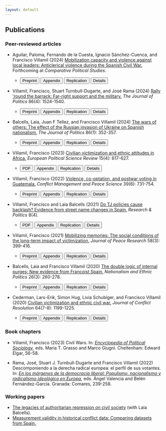 ```yaml
---
layout: default
---
```


## Publications

### Peer-reviewed articles

* Aguilar, Paloma, Fernando de la Cuesta, Ignacio Sánchez-Cuenca, and Francisco Villamil (2024) [Mobilization capacity and violence against local leaders: Anticlerical violence during the Spanish Civil War.](https://doi.org/10.1177/00104140241269894) Forthcoming at *Comparative Political Studies*.
  - <a href="https://nbviewer.org/github/franvillamil/franvillamil.github.io/blob/master/files/pubs/preprint_Aguilar_et_al_2024.pdf" target="_blank"><button type="button button1">Preprint</button></a>  <a href="https://nbviewer.org/github/franvillamil/franvillamil.github.io/blob/master/files/pubs/appendix_Aguilar_et_al_2024.pdf" target="_blank"><button type="button button1">Appendix</button></a> <a href="https://doi.org/10.7910/DVN/PNXFD6" target="_blank"><button type="button button1">Replication</button></a> <a href="./pubs/2024_aguilar_et_al.html"><button type="button button1">Details</button></a>

* Villamil, Francisco, Stuart Turnbull-Dugarte, and José Rama (2024) [Rally 'round the barrack: Far-right support and the military.](https://doi.org/10.1086/727598) *The Journal of Politics* 86(4): 1524-1540.
  - <a href="https://nbviewer.org/github/franvillamil/franvillamil.github.io/blob/master/files/pubs/preprint_Villamil_TurnbullDugarte_Rama_JOP.pdf" target="_blank"><button type="button button1">Preprint</button></a> <a href="https://nbviewer.org/github/franvillamil/franvillamil.github.io/blob/master/files/pubs/appendix_Villamil_TurnbullDugarte_Rama_JOP.pdf" target="_blank"><button type="button button1">Appendix</button></a> <a href="https://github.com/franvillamil/vox_military" target="_blank"><button type="button button1">Replication</button></a> <a href="./pubs/2024_villamil_turnbulldugarte_rama.html"><button type="button button1">Details</button></a>

* Balcells, Laia, Juan F Tellez, and Francisco Villamil (2024) [The wars of others: The effect of the Russian invasion of Ukraine on Spanish nationalism.](https://doi.org/10.1086/726939) *The Journal of Politics* 86(1): 352-357.
  - <a href="https://nbviewer.org/github/franvillamil/franvillamil.github.io/blob/master/files/pubs/preprint_Balcells_Tellez_Villamil_JOP.pdf" target="_blank"><button type="button button1">Preprint</button></a> <a href="https://nbviewer.org/github/franvillamil/franvillamil.github.io/blob/master/files/pubs/appendix_Balcells_Tellez_Villamil_JOP.PNXFD6" target="_blank"><button type="button button1">Appendix</button></a> <a href="https://doi.org/10.7910/DVN/COS3BS" target="_blank"><button type="button button1">Replication</button></a> <a href="./pubs/2024_balcells_tellez_villamil.html"><button type="button button1">Details</button></a>

* Villamil, Francisco (2023) [Civilian victimization and ethnic attitudes in Africa.](https://doi.org/10.1017/S1755773923000097) *European Political Science Review* 15(4): 617-627.
  - <a href="https://www.cambridge.org/core/services/aop-cambridge-core/content/view/973528557583A9CB9A401109A6F15C20/S1755773923000097a.pdf/civilian-victimization-and-ethnic-attitudes-in-africa.pdf" target="_blank"><button type="button button1">PDF</button></a> <a href="https://static.cambridge.org/content/id/urn:cambridge.org:id:article:S1755773923000097/resource/name/S1755773923000097sup001.pdf" target="_blank"><button type="button button1">Appendix</button></a> <a href="https://github.com/franvillamil/ethnicity_africa" target="_blank"><button type="button button1">Replication</button></a> <a href="./pubs/2023_villamil.html"><button type="button button1">Details</button></a>

* Villamil, Francisco (2022) [Violence, co-optation, and postwar voting in Guatemala.](https://doi.org/10.1177/07388942211066539) *Conflict Management and Peace Science* 39(6): 731-754.
  - <a href="https://nbviewer.org/github/franvillamil/legacies_guatemala/blob/master/writing/preprint.pdf" target="_blank"><button type="button button1">Preprint</button></a> <a href="https://nbviewer.org/github/franvillamil/legacies_guatemala/blob/master/writing/appendix.pdf" target="_blank"><button type="button button1">Appendix</button></a> <a href="https://github.com/franvillamil/legacies_guatemala" target="_blank"><button type="button button1">Replication</button></a> <a href="./pubs/2022_villamil.html"><button type="button button1">Details</button></a>

* Villamil, Francisco and Laia Balcells (2021) [Do TJ policies cause backlash? Evidence from street name changes in Spain.](https://doi.org/10.1177/20531680211058550) *Research & Politics* 8(4).
  - <a href="https://journals.sagepub.com/doi/pdf/10.1177/20531680211058550" target="_blank"><button type="button button1">PDF</button></a> <a href="https://nbviewer.org/github/franvillamil/franvillamil.github.io/blob/master/files/pubs/appendix_Villamil_Balcells_2021.pdf" target="_blank"><button type="button button1">Appendix</button></a> <a href="https://github.com/franvillamil/streets_vox" target="_blank"><button type="button button1">Replication</button></a> <a href="./pubs/2021_villamil_balcells.html"><button type="button button1">Details</button></a>

* Villamil, Francisco (2021) [Mobilizing memories: The social conditions of the long-term impact of victimization.](https://doi.org/10.1177/0022343320912816) *Journal of Peace Research* 58(3): 399-416.
  - <a href="https://nbviewer.org/github/franvillamil/franvillamil.github.io/blob/master/files/pubs/preprint_Villamil_2020_JPR.pdf" target="_blank"><button type="button button1">Preprint</button></a> <a href="https://nbviewer.org/github/franvillamil/franvillamil.github.io/blob/master/files/pubs/appendix_Villamil_2020_JPR.pdf" target="_blank"><button type="button button1">Appendix</button></a> <a href="https://github.com/franvillamil/franvillamil.github.io/raw/master/files/pubs/replication_Villamil_2020_JPR.zip" target="_blank"><button type="button button1">Replication</button></a> <a href="./pubs/2021_villamil.html"><button type="button button1">Details</button></a>

* Balcells, Laia and Francisco Villamil (2020) [The double logic of internal purges: New evidence from Francoist Spain.](https://doi.org/10.1080/13537113.2020.1795451) *Nationalism and Ethnic Politics* 26(3): 260-278.
  - <a href="https://nbviewer.org/github/franvillamil/franvillamil.github.io/blob/master/files/pubs/preprint_Balcells_Villamil_2020_NEPS.pdf" target="_blank"><button type="button button1">Preprint</button></a> <a href="https://nbviewer.org/github/franvillamil/franvillamil.github.io/blob/master/files/pubs/appendix_Balcells_Villamil_2020_NEPS.pdf" target="_blank"><button type="button button1">Appendix</button></a> <a href="https://github.com/franvillamil/franvillamil.github.io/raw/master/files/pubs/replication_Balcells_Villamil_2020_NEPS.zip" target="_blank"><button type="button button1">Replication</button></a> <a href="./pubs/2020_balcells_villamil.html"><button type="button button1">Details</button></a>

* Cederman, Lars-Erik, Simon Hug, Livia Schubiger, and Francisco Villamil (2020) [Civilian victimization and ethnic civil war.](https://doi.org/10.1177/0022002719898873) *Journal of Conflict Resolution* 64(7-8): 1199-1225.
  - <a href="https://nbviewer.org/github/franvillamil/franvillamil.github.io/blob/master/files/pubs/Cederman_et_al_2020_JCR.pdf" target="_blank"><button type="button button1">Preprint</button></a> <a href="https://journals.sagepub.com/doi/suppl/10.1177/0022002719898873/suppl_file/appendix.pdf" target="_blank"><button type="button button1">Appendix</button></a> <a href="https://github.com/franvillamil/franvillamil.github.io/raw/master/files/pubs/replication_cederman_et_al_2020.zip" target="_blank"><button type="button button1">Replication</button></a> <a href="./pubs/2020_cederman_et_al.html"><button type="button button1">Details</button></a>

### Book chapters

* Villamil, Francisco (2023) Civil Wars. In: *[Encyclopedia of Political Sociology](https://www.e-elgar.com/shop/gbp/elgar-encyclopedia-of-political-sociology-9781803921228.html)*, eds. Maria T. Grasso and Marco Giugni. Cheltenham: Edward Elgar, 56-58.

* Rama, José, Stuart J. Turnbull-Dugarte and Francisco Villamil (2022) Descomponiendo a la derecha radical europea: el perfil de sus votantes. In: *[En los márgenes de la democracia liberal: Populismo, nacionalismo y radicalismo ideológico en Europa](https://www.comares.com/libro/en-los-margenes-de-la-democracia-liberal_143816/)*, eds. Ángel Valencia and Belén Fernández-García. Granada: Comares, 239-258.

### Working papers

* [The legacies of authoritarian repression on civil society](https://doi.org/10.35188/UNU-WIDER/2023/309-3) (with Laia Balcells).
* [Measurement validity in historical conflict data: Comparing datasets from Spain.](https://osf.io/c6wgk/)
